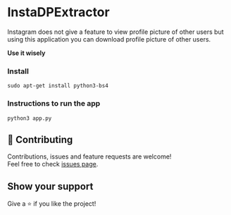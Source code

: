 # InstaDPExtractor
Instagram does not give a feature to view profile picture of other users but using this application you can download profile picture of other users.

<b>Use it wisely</b>

### Install

	sudo apt-get install python3-bs4

### Instructions to run the app

	python3 app.py

## 🤝 Contributing

Contributions, issues and feature requests are welcome!<br/>Feel free to check [issues page](https://github.com/divyamagwl/InstaDPExtractor/issues).

 
## Show your support

Give a ⭐️ if you like the project!

